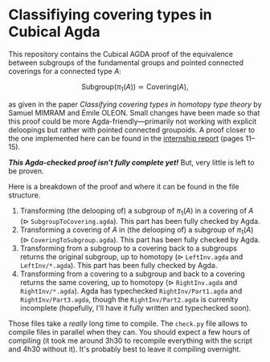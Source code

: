 # Classifiying covering types in Cubical Agda

This repository contains the Cubical AGDA proof of the equivalence between subgroups of the fundamental groups and pointed connected coverings for a connected type $A$:

```math
\mathrm{Subgroup}(\pi_1(A)) \simeq \mathrm{Covering}(A),
```

as given in the paper _Classifying covering types in homotopy type theory_ by Samuel MIMRAM and Émile OLEON.
Small changes have been made so that this proof could be more Agda-friendly—primarily not working with explicit deloopings but rather with pointed connected groupoids.
A proof closer to the one implemented here can be found in the [internship report](https://hugos29.dev/data/ens1/stage-report.pdf) (pages 11–15).

**_This Agda-checked proof isn't fully complete yet!_** But, very little is left to be proven.

Here is a breakdown of the proof and where it can be found in the file structure.

1. Transforming (the delooping of) a subgroup of $\pi_1(A)$ in a covering of $A$ ($\triangleright$ `SubgroupToCovering.agda`). This part has been fully checked by Agda.
2. Transforming a covering of $A$ in (the delooping of) a subgroup of $\pi_1(A)$ ($\triangleright$ `CoveringToSubgroup.agda`). This part has been fully checked by Agda.
3. Transforming from a subgroup to a covering back to a subgroups returns the original subgroup, up to homotopy ($\triangleright$ `LeftInv.agda` and `LeftInv/*.agda`). This part has been fully checked by Agda.
4. Transforming from a covering to a subgroup and back to a covering returns the same covering, up to homotopy ($\triangleright$ `RightInv.agda` and `RightInv/*.agda`).
   Agda has typechecked `RightInv/Part1.agda` and `RightInv/Part3.agda`, though the `RightInv/Part2.agda` is currenlty incomplete (hopefully, I'll have it fully written and typechecked soon).


Those files take a *really* long time to compile.
The `check.py` file allows to compile files in parallel when they can.
You should expect a few hours of compiling (it took me around 3h30 to recompile everything with the script and 4h30 without it).
It's probably best to leave it compiling overnight.




